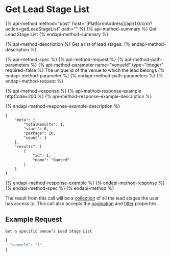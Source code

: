 # Get Lead Stage List

{% api-method method="post" host="\[PlatformAddress\]/api/1.0/crm?action=getLeadStageList" path="" %}
{% api-method-summary %}
Get Lead Stage List
{% endapi-method-summary %}

{% api-method-description %}
Get a list of lead stages.
{% endapi-method-description %}

{% api-method-spec %}
{% api-method-request %}
{% api-method-path-parameters %}
{% api-method-parameter name="venueId" type="integer" required=false %}
The unique id of the venue to which the lead belongs
{% endapi-method-parameter %}
{% endapi-method-path-parameters %}
{% endapi-method-request %}

{% api-method-response %}
{% api-method-response-example httpCode=200 %}
{% api-method-response-example-description %}

{% endapi-method-response-example-description %}

```text
{
    "meta": {
        "totalResults": 1,
        "start": 0,
        "perPage": 10,
        "count": 1
    },
    "results": [
        {
            "id": 1,
            "name": "Quoted"
        }
    ]
}
```
{% endapi-method-response-example %}
{% endapi-method-response %}
{% endapi-method-spec %}
{% endapi-method %}

The result from this call will be a [collection](../getting-started/interpreting-the-response/collections.md) of all the lead stages the user has access to. This call also accepts the [pagination](../getting-started/interpreting-the-response/pagination.md) and [filter](../getting-started/interpreting-the-response/filtering.md) properties.

## Example Request

`Get a specific venue’s Lead Stage List`

```javascript
{
  "venueId": "1",
}
```
